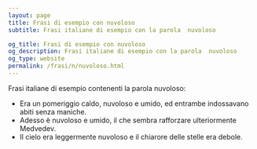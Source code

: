 ```yaml
---
layout: page
title: Frasi di esempio con nuvoloso 
subtitle: Frasi italiane di esempio con la parola  nuvoloso

og_title: Frasi di esempio con nuvoloso 
og_description: Frasi italiane di esempio con la parola  nuvoloso
og_type: website
permalink: /frasi/n/nuvoloso.html
---
```


Frasi italiane di esempio contenenti la parola nuvoloso:


- Era un pomeriggio caldo, nuvoloso e umido, ed entrambe indossavano abiti senza maniche.
- Adesso è nuvoloso e umido, il che sembra rafforzare ulteriormente Medvedev.
- Il cielo era leggermente nuvoloso e il chiarore delle stelle era debole.
